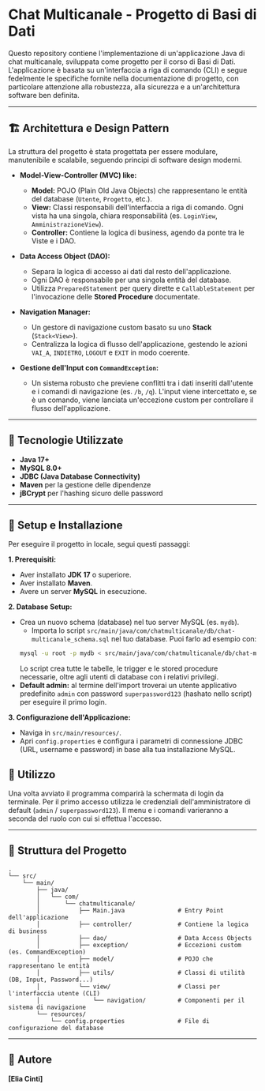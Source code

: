 # Chat Multicanale - Progetto di Basi di Dati

Questo repository contiene l'implementazione di un'applicazione Java di chat multicanale, sviluppata come progetto per il corso di Basi di Dati. L'applicazione è basata su un'interfaccia a riga di comando (CLI) e segue fedelmente le specifiche fornite nella documentazione di progetto, con particolare attenzione alla robustezza, alla sicurezza e a un'architettura software ben definita.

---

## 🏗️ Architettura e Design Pattern

La struttura del progetto è stata progettata per essere modulare, manutenibile e scalabile, seguendo principi di software design moderni.

- **Model-View-Controller (MVC) like:**
    - **Model:** POJO (Plain Old Java Objects) che rappresentano le entità del database (`Utente`, `Progetto`, etc.).
    - **View:** Classi responsabili dell'interfaccia a riga di comando. Ogni vista ha una singola, chiara responsabilità (es. `LoginView`, `AmministrazioneView`).
    - **Controller:** Contiene la logica di business, agendo da ponte tra le Viste e i DAO.

- **Data Access Object (DAO):**
    - Separa la logica di accesso ai dati dal resto dell'applicazione.
    - Ogni DAO è responsabile per una singola entità del database.
    - Utilizza `PreparedStatement` per query dirette e `CallableStatement` per l'invocazione delle **Stored Procedure** documentate.

- **Navigation Manager:**
    - Un gestore di navigazione custom basato su uno **Stack** (`Stack<View>`).
    - Centralizza la logica di flusso dell'applicazione, gestendo le azioni `VAI_A`, `INDIETRO`, `LOGOUT` e `EXIT` in modo coerente.

- **Gestione dell'Input con `CommandException`:**
    - Un sistema robusto che previene conflitti tra i dati inseriti dall'utente e i comandi di navigazione (es. `/b`, `/q`). L'input viene intercettato e, se è un comando, viene lanciata un'eccezione custom per controllare il flusso dell'applicazione.

---

## 🔧 Tecnologie Utilizzate

- **Java 17+**
- **MySQL 8.0+**
- **JDBC (Java Database Connectivity)**
- **Maven** per la gestione delle dipendenze
- **jBCrypt** per l'hashing sicuro delle password

---

## 🚀 Setup e Installazione

Per eseguire il progetto in locale, segui questi passaggi:

**1. Prerequisiti:**
   - Aver installato **JDK 17** o superiore.
   - Aver installato **Maven**.
   - Avere un server **MySQL** in esecuzione.

**2. Database Setup:**
   - Crea un nuovo schema (database) nel tuo server MySQL (es. `mydb`).
     - Importa lo script `src/main/java/com/chatmulticanale/db/chat-multicanale_schema.sql` nel tuo database.
     Puoi farlo ad esempio con:
     ```bash
     mysql -u root -p mydb < src/main/java/com/chatmulticanale/db/chat-multicanale_schema.sql
     ```
     Lo script crea tutte le tabelle, le trigger e le stored procedure necessarie, oltre agli utenti di database con i relativi privilegi.
   - **Default admin:** al termine dell'import troverai un utente applicativo predefinito `admin` con password `superpassword123` (hashato nello script) per eseguire il primo login.

**3. Configurazione dell'Applicazione:**
   - Naviga in `src/main/resources/`.
   - Apri `config.properties` e configura i parametri di connessione JDBC (URL, username e password) in base alla tua installazione MySQL.

## 📝 Utilizzo
Una volta avviato il programma comparirà la schermata di login da terminale.
Per il primo accesso utilizza le credenziali dell'amministratore di default (`admin` / `superpassword123`).
Il menu e i comandi varieranno a seconda del ruolo con cui si effettua l'accesso.


---

## 📂 Struttura del Progetto

```plaintext
.
└── src/
    └── main/
        ├── java/
        │   └── com/
        │       └── chatmulticanale/
        │           ├── Main.java               # Entry Point dell'applicazione
        │           ├── controller/             # Contiene la logica di business
        │           ├── dao/                    # Data Access Objects
        │           ├── exception/              # Eccezioni custom (es. CommandException)
        │           ├── model/                  # POJO che rappresentano le entità
        │           ├── utils/                  # Classi di utilità (DB, Input, Password...)
        │           └── view/                   # Classi per l'interfaccia utente (CLI)
        │               └── navigation/         # Componenti per il sistema di navigazione
        └── resources/
            └── config.properties               # File di configurazione del database

```
---

## 👤 Autore

**[Elia Cinti]**
